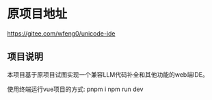 # 原项目地址
https://gitee.com/wfeng0/unicode-ide
## 项目说明
本项目基于原项目试图实现一个兼容LLM代码补全和其他功能的web端IDE。
 
使用终端运行vue项目的方式:
pnpm i
npm run dev
